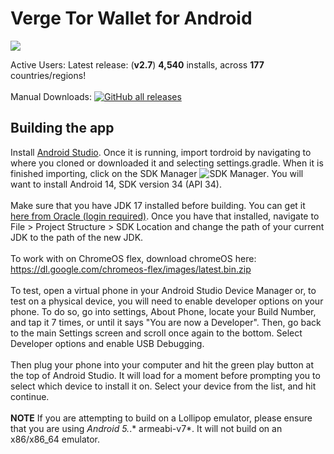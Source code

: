 Verge Tor Wallet for Android
============================

<p align="left">
  <a href="https://github.com/vergecurrency/tordroid/actions/workflows/android.yml">
  <img src="https://github.com/vergecurrency/tordroid/actions/workflows/android.yml/badge.svg">
  </a>
</p>

Active Users: Latest release: (<b>v2.7</b>) <b>4,540</b> installs, across <b>177</b> countries/regions! <br><br>
Manual Downloads:  <a href="https://github.com/vergecurrency/tordroid/releases/latest"><img alt="GitHub all releases" src="https://img.shields.io/github/downloads/vergecurrency/tordroid/total?logo=GitHub"></a>

## Building the app

Install [Android Studio](https://developer.android.com/sdk/installing/studio.html). Once it is
running, import tordroid by navigating to where you cloned or downloaded it and selecting
settings.gradle. When it is finished importing, click on the SDK Manager ![SDK Manager](https://developer.android.com/images/tools/sdk-manager-studio.png). 
You will want to install Android 14, SDK version 34 (API 34).
<br/><br/>
Make sure that you have JDK 17 installed before building. 
You can get it [here from Oracle (login required)](https://www.oracle.com/java/technologies/javase/jdk17-archive-downloads.html). 
Once you have that installed, navigate to File > Project Structure > SDK Location and change the path of your current JDK to 
the path of the new JDK.
<br/><br/>
To work with on ChromeOS flex, download chromeOS here: https://dl.google.com/chromeos-flex/images/latest.bin.zip
<br/><br/>
To test, open a virtual phone in your Android Studio Device Manager or, to test on a physical device, 
you will need to enable developer options on your phone. To do so, go into settings, About Phone, 
locate your Build Number, and tap it 7 times, or until it says "You are now a Developer". Then, 
go back to the main Settings screen and scroll once again to the bottom. Select Developer options 
and enable USB Debugging.
<br/><br/>
Then plug your phone into your computer and hit the green play button at the top of
Android Studio. It will load for a moment before prompting you to select which device to install
it on. Select your device from the list, and hit continue.
<br/><br/>
**NOTE**
If you are attempting to build on a Lollipop emulator, please ensure that you are using *Android 5.*.* armeabi-v7*. 
It will not build on an x86/x86_64 emulator.
